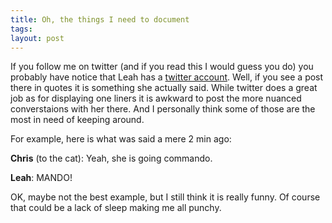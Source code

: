 ```yaml
---
title: Oh, the things I need to document
tags: 
layout: post
---
```


If you follow me on twitter (and if you read this I would guess you do) you probably have notice that Leah has a <a href="http://twitter.com/miss_pants">twitter account</a>.  Well, if you see a post there in quotes it is something she actually said. While twitter does a great job as for displaying one liners it is awkward to post the more nuanced converstaions with her there. And I personally think some of those are the most in need of keeping around.

For example, here is what was said a mere 2 min ago:

<b>Chris</b> (to the cat): Yeah, she is going commando.

<b>Leah</b>: MANDO!

OK, maybe not the best example, but I still think it is really funny. Of course that could be a lack of sleep making me all punchy.
